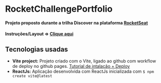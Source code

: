# RocketChallengePortfolio
#### Projeto proposto durante a trilha Discover na plataforma [RocketSeat](https://www.rocketseat.com.br/)
#### Instruções/Layout => [Clique aqui](https://efficient-sloth-d85.notion.site/Desafio-Portfolio-1d3db21e654941f5872aece5fcc6bcc6)

## Tecnologias usadas
* **Vite project:**  Projeto criado com o Vite, ligado ao github com workflow de deploy no github pages.
[Tutorial de intalação + Deploy](https://www.youtube.com/watch?v=MKw-IriprJY)
* **ReactJs:**  Aplicação desenvolvida com ReactJs inicializada com `$ npm create vite@latest`
